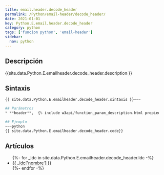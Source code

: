```yaml
---
title: email.header.decode_header
permalink: /Python/email-header/decode_header/
date: 2021-01-01
key: Python.E.email.header.decode_header
category: python
tags: ['funcion python', 'email-header']
sidebar: 
  nav: python
---
```


## Descripción
{{site.data.Python.E.emailheader.decode_header.description }}

## Sintaxis
~~~python
{{ site.data.Python.E.emailheader.decode_header.sintaxis }}~~~

## Parámetros
* **header**,  {% include w3api/function_param_description.html propiedad=site.data.Python.E.email.header.decode_header valor="header" %}

## Ejemplo
~~~python
{{ site.data.Python.E.emailheader.decode_header.code}}
~~~

## Artículos
<ul>
{%- for _ldc in site.data.Python.E.emailheader.decode_header.ldc -%}
   <li>
       <a href="{{_ldc['url'] }}">{{ _ldc['nombre'] }}</a>
   </li>
{%- endfor -%}
</ul>
